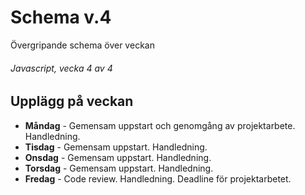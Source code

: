 # Schema v.4
Övergripande schema över veckan

###### Javascript, vecka 4 av 4


## Upplägg på veckan
* **Måndag** - Gemensam uppstart och genomgång av projektarbete. Handledning.
* **Tisdag** - Gemensam uppstart. Handledning.
* **Onsdag** - Gemensam uppstart. Handledning.
* **Torsdag** - Gemensam uppstart. Handledning.
* **Fredag** - Code review. Handledning. Deadline för projektarbetet.
